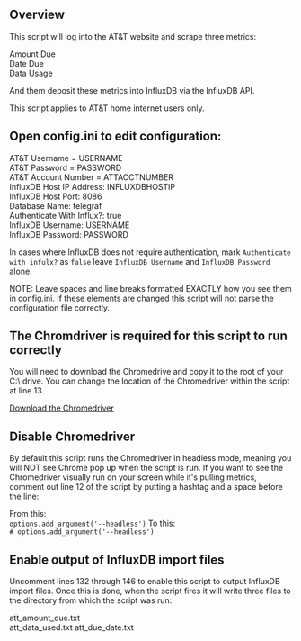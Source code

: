 ## Overview

This script will log into the AT&T website and scrape three metrics:  

Amount Due  
Date Due  
Data Usage 

And them deposit these metrics into InfluxDB via the InfluxDB API.

This script applies to AT&T home internet users only.

## Open config.ini to edit configuration:

AT&T Username = USERNAME  
AT&T Password = PASSWORD  
AT&T Account Number = ATTACCTNUMBER  
InfluxDB Host IP Address: INFLUXDBHOSTIP  
InfluxDB Host Port: 8086  
Database Name: telegraf  
Authenticate With Influx?: true  
InfluxDB Username: USERNAME  
InfluxDB Password: PASSWORD  

In cases where InfluxDB does not require authentication, mark `Authenticate with infulx?` as `false` leave `InfluxDB Username` and `InfluxDB Password` alone.

NOTE: Leave spaces and line breaks formatted EXACTLY how you see them in config.ini. If these elements are changed this script will not parse the configuration file correctly.

## The Chromdriver is required for this script to run correctly

You will need to download the Chromedrive and copy it to the root of your C:\ drive. You can change the location of the Chromedriver within the script at line 13.

[Download the Chromedriver](https://chromedriver.chromium.org/downloads)

## Disable Chromedriver

By default this script runs the Chromedriver in headless mode, meaning you will NOT see Chrome pop up when the script is run. If you want to see the Chromedriver visually run on your screen while it's pulling metrics, comment out line 12 of the script by putting a hashtag and a space before the line:

From this:  
`options.add_argument('--headless')`
To this:  
`# options.add_argument('--headless')`


## Enable output of InfluxDB import files

Uncomment lines 132 through 146 to enable this script to output InfluxDB import files. Once this is done, when the script fires it will write three files to the directory from which the script was run:

att_amount_due.txt  
att_data_used.txt
att_due_date.txt


